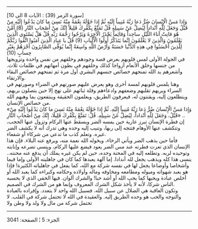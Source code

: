------------------------------------------------------------------------

\[سورة الزمر (39) : الآيات 8 الى 10\]  
وَإِذا مَسَّ الْإِنْسانَ ضُرٌّ دَعا رَبَّهُ مُنِيباً إِلَيْهِ ثُمَّ إِذا خَوَّلَهُ نِعْمَةً مِنْهُ نَسِيَ ما كانَ
يَدْعُوا إِلَيْهِ مِنْ قَبْلُ وَجَعَلَ لِلَّهِ أَنْداداً لِيُضِلَّ عَنْ سَبِيلِهِ قُلْ تَمَتَّعْ بِكُفْرِكَ قَلِيلاً إِنَّكَ
مِنْ أَصْحابِ النَّارِ (8) أَمَّنْ هُوَ قانِتٌ آناءَ اللَّيْلِ ساجِداً وَقائِماً يَحْذَرُ الْآخِرَةَ
وَيَرْجُوا رَحْمَةَ رَبِّهِ قُلْ هَلْ يَسْتَوِي الَّذِينَ يَعْلَمُونَ وَالَّذِينَ لا يَعْلَمُونَ إِنَّما يَتَذَكَّرُ
أُولُوا الْأَلْبابِ (9) قُلْ يا عِبادِ الَّذِينَ آمَنُوا اتَّقُوا رَبَّكُمْ لِلَّذِينَ أَحْسَنُوا فِي هذِهِ
الدُّنْيا حَسَنَةٌ وَأَرْضُ اللَّهِ واسِعَةٌ إِنَّما يُوَفَّى الصَّابِرُونَ أَجْرَهُمْ بِغَيْرِ حِسابٍ (10)  
في الجولة الأولى لمس قلوبهم بعرض قصة وجودهم وخلقهم من نفس واحدة وتزويجها
من جنسها وخلق الأنعام أزواجا كذلك وخلقهم في بطون أمهاتهم في ظلمات ثلاث.
وأشعرهم يد الله تمنحهم خصائص جنسهم البشري أول مرة ثم تمنحهم خصائص البقاء
والارتقاء.  
وهنا يلمس قلوبهم لمسة أخرى وهو يعرض عليهم صورتهم في الضراء وصورتهم في
السراء ويريهم تقلبهم وضعفهم وادعاءهم وقلة ثباتهم على نهج إلا حين يتصلون
بربهم، ويتطلعون إليه، ويقنتون له، فيعرفون الطريق، ويعلمون الحقيقة
وينتفعون بما وهبهم الله من خصائص الإنسان.  
«وَإِذا مَسَّ الْإِنْسانَ ضُرٌّ دَعا رَبَّهُ مُنِيباً إِلَيْهِ. ثُمَّ إِذا خَوَّلَهُ نِعْمَةً مِنْهُ نَسِيَ ما كانَ
يَدْعُوا إِلَيْهِ مِنْ قَبْلُ، وَجَعَلَ لِلَّهِ أَنْداداً، لِيُضِلَّ عَنْ سَبِيلِهِ. قُلْ: تَمَتَّعْ بِكُفْرِكَ قَلِيلًا،
إِنَّكَ مِنْ أَصْحابِ النَّارِ» ..  
إن فطرة الإنسان تبرز عارية حين يمسه الضر ويسقط عنها الركام وتزول عنها
الحجب، وتتكشف عنها الأوهام فتتجه إلى ربها، وتنيب إليه وحده وهي تدرك أنه
لا يكشف الضر غيره. وتعلم كذب ما تدعي من شركاء أو شفعاء.  
فأما حين يذهب الضر ويأتي الرخاء، ويخوله الله نعمة منه، ويرفع عنه البلاء.
فإن هذا الإنسان الذي تعرت فطرته عند مس الضر يعود فيضع عليها الركام،
وينسى تضرعه وإنابته وتوحيده لربه. وتطلعه إليه في المحنة وحده، حين لم يكن
غيره يملك أن يدفع عنه محنته.. ينسى هذا كله ويذهب يجعل لله أندادا. إما
آلهة يعبدها كما كان في جاهليته الأولى وإما قيما وأشخاصا وأوضاعا يجعل لها
في نفسه شركة مع الله، كما يفعل في جاهلياته الكثيرة! فإذا هو يعبد شهواته
وميوله ومطامعه ومخاوفه وماله وأولاده وحكامه وكبراءه كما يعبد الله أو
أخلص عبادة ويحبها كما يحب الله أو أشد حبا! والشرك ألوان. فيها الخفي الذي
لا يحسبه الناس شركا، لأنه لا يأخذ شكل الشرك المعروف وإنما هو من الشرك في
الصميم.  
وتكون العاقبة هي الضلال عن سبيل الله. فسبيل الله واحد لا يتعدد. وإفراده
بالعبادة والتوجه والحب هو وحده الطريق إليه. والعقيدة في الله لا تحتمل
شركة في القلب. لا تحتمل شركة من مال ولا ولد ولا وطن ولا

------------------------------------------------------------------------

الجزء: 5 ¦ الصفحة: 3041
